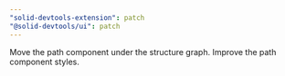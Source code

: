 ```yaml
---
"solid-devtools-extension": patch
"@solid-devtools/ui": patch
---
```


Move the path component under the structure graph. Improve the path component styles.
